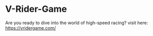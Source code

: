 # V-Rider-Game
Are you ready to dive into the world of high-speed racing? visit here: https://vridergame.com/
